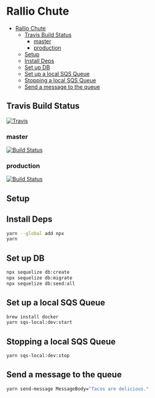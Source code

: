 # Rallio Chute
- [Rallio Chute](#rallio-chute)
  - [Travis Build Status](#travis-build-status)
    - [master](#master)
    - [production](#production)
  - [Setup](#setup)
  - [Install Deps](#install-deps)
  - [Set up DB](#set-up-db)
  - [Set up a local SQS Queue](#set-up-a-local-sqs-queue)
  - [Stopping a local SQS Queue](#stopping-a-local-sqs-queue)
  - [Send a message to the queue](#send-a-message-to-the-queue)

## Travis Build Status
[![Travis](https://cdn.travis-ci.com/images/ui/travis-ci-logo-hover-51a78629352a38fdd0046d35766797d2.svg)](https://travis-ci.com/rallio/rallio-chute)
### master
[![Build Status](https://travis-ci.com/rallio/rallio-chute.svg?branch=master)](https://travis-ci.com/rallio/rallio-chute)

### production
[![Build Status](https://travis-ci.com/rallio/rallio-chute.svg?branch=production)](https://travis-ci.com/rallio/rallio-chute)

## Setup

## Install Deps

```sh
yarn --global add npx
yarn
```

## Set up DB

```sh
npx sequelize db:create
npx sequelize db:migrate
npx sequelize db:seed:all
```

## Set up a local SQS Queue

```sh
brew install docker
yarn sqs-local:dev:start
```

## Stopping a local SQS Queue

```sh
yarn sqs-local:dev:stop
```

## Send a message to the queue

```sh
yarn send-message MessageBody="Tacos are delicious."
```